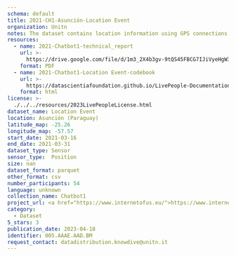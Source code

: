 ```yaml
---
schema: default
title: 2021-CH1-Asunción-Location Event
organization: Unitn
notes: The dataset contains location information using GPS connections. The dataset was collected as part of the WeNet project, a Horizon 2020 funded project that aims at developing a diversity-aware, machine-mediated paradigm for social interactions.
resources:
  - name: 2021-Chatbot1-technical_report
    url: >-
      https://drive.google.com/file/d/1m3_2X4b3gv-9tQS45FBCG7IJiVyeHgW3/view?usp=sharing
    format: PDF
  - name: 2021-Chatbot1-Location Event-codebook
    url: >-
      https://datascientiafoundation.github.io/LivePeople-Documentation/2021-Chatbot1/2021_CH1_locationeventpertime_rd.html
    format: html
license: >-
  ./../../resources/2023LivePeopleLicense.html
dataset_name: Location Event
location: Asunción (Paraguay)
latitude_map: -25.26
longitude_map: -57.57
start_date: 2021-03-16
end_date: 2021-03-31
dataset_type: Sensor
sensor_type:  Position
size: nan
dataset_format: parquet
other_format: csv
number_participants: 54
language: unknown
collection_name: Chatbot1
project_url: <a href="https://www.internetofus.eu/">https://www.internetofus.eu/</a>
category:
  - Dataset
5_stars: 3
publication_date: 2023-04-18
identifier: 005.AAAE.AAD.BM
request_contact: datadistribution.knowdive@unitn.it
---
```

